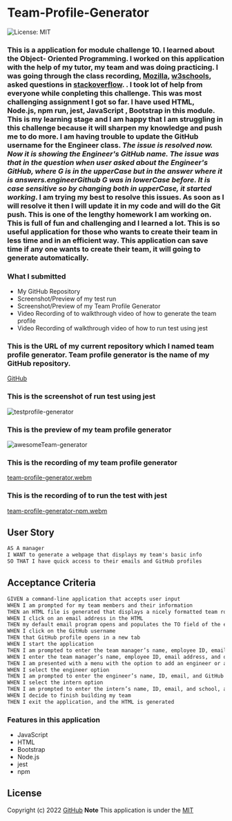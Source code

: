 # Team-Profile-Generator

![License: MIT](https://img.shields.io/badge/License-MIT-yellow.svg)

### This is a  application for module challenge 10. I learned about the Object- Oriented Programming. I worked on this application with the help of my tutor, my team and was doing practicing. I was going through the class recording, [Mozilla]( https://developer.mozilla.org/en-US/docs/Web/JavaScript "dev.Mozilla"), [w3schools](https://www.w3schools.com/js/ "w3Schools"), asked questions in [stackoverflow](https://stackoverflow.com "stackoverflow.com"). . I took lot of help from everyone while conpleting this challenge. This was most challenging assignment I got so far.  I have used HTML, Node.js, npm run, jest, JavaScript , Bootstrap in this module. This is my learning stage and I am happy that I am struggling in this challenge because it will sharpen my knowledge and push me to do more. I am having trouble to update the GitHub username for the Engineer class. _The issue is resolved now. Now it is showing the Engineer's GitHub name. The issue was that in the question when user asked about the Engineer's GitHub, where G is in the upperCase but in the answer where it is answers.engineerGithub G was in lowerCase before. It is case sensitive so by changing both in upperCase, it started working_. I am trying my best to resolve this issues. As soon as I will resolve it then I will update it in my code and will do the Git push. This is one of the lengthy homework I am working on. This is full of fun and challenging and I learned a lot. This is so useful application for those who wants to create their team in less time and in an efficient way. This application can save time if any one wants to create their team, it will going to generate automatically.

### What I submitted
* My GitHub Repository
* Screenshot/Preview of my test run
* Screenshot/Preview of my Team Profile Generator
* Video Recording of to walkthrough video of how to generate the team profile 
* Video Recording of walkthrough video of how to run test using jest

### This is the URL of my current repository which I named team profile generator. Team profile generator is the name of my GitHub repository.
[GitHub](https://github.com/jaya4ever/team-profile-generator "GitHub Repository")

### This is the screenshot of run test using jest
![testprofile-generator](https://user-images.githubusercontent.com/111536082/205996711-6a2979d9-7e33-4e42-834e-3ba08272f183.jpeg)

### This is the preview of my team profile generator 
![awesomeTeam-generator](https://user-images.githubusercontent.com/111536082/206568066-74772a9f-aafd-4e30-aaf6-095ba94514fe.jpeg)


### This is the recording of my team profile generator
[team-profile-generator.webm](https://user-images.githubusercontent.com/111536082/205989948-9b70431f-1008-4c3d-b563-c07bc776e782.webm)

### This is the recording of to run the test with jest
[team-profile-generator-npm.webm](https://user-images.githubusercontent.com/111536082/206000008-7378bed6-301c-46ab-896e-fcbb14302ee7.webm)


## User Story

```md
AS A manager
I WANT to generate a webpage that displays my team's basic info
SO THAT I have quick access to their emails and GitHub profiles
```

## Acceptance Criteria

```md
GIVEN a command-line application that accepts user input
WHEN I am prompted for my team members and their information
THEN an HTML file is generated that displays a nicely formatted team roster based on user input
WHEN I click on an email address in the HTML
THEN my default email program opens and populates the TO field of the email with the address
WHEN I click on the GitHub username
THEN that GitHub profile opens in a new tab
WHEN I start the application
THEN I am prompted to enter the team manager’s name, employee ID, email address, and office number
WHEN I enter the team manager’s name, employee ID, email address, and office number
THEN I am presented with a menu with the option to add an engineer or an intern or to finish building my team
WHEN I select the engineer option
THEN I am prompted to enter the engineer’s name, ID, email, and GitHub username, and I am taken back to the menu
WHEN I select the intern option
THEN I am prompted to enter the intern’s name, ID, email, and school, and I am taken back to the menu
WHEN I decide to finish building my team
THEN I exit the application, and the HTML is generated
```


### Features in this application
* JavaScript
* HTML
* Bootstrap
* Node.js
* jest
* npm

## License

  Copyright (c) 2022 [GitHub](https://github.com/jaya4ever)  **Note** This application is under the [MIT](https://MIT-license.org)



